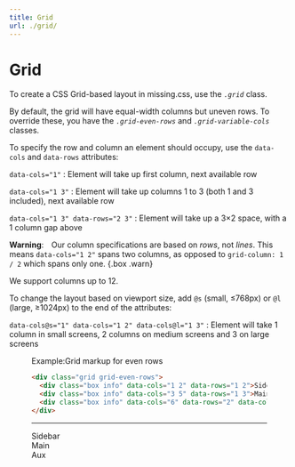 ```yaml
---
title: Grid
url: ./grid/
---
```


# Grid

To create a CSS Grid-based layout in missing.css, use the <dfn>`.grid`</dfn> class.

By default, the grid will have equal-width columns but uneven rows.
To override these, you have the <dfn>`.grid-even-rows`</dfn> and <dfn>`.grid-variable-cols`</dfn> classes.

To specify the row and column an element should occupy, use the `data-cols` and `data-rows` attributes:

`data-cols="1"`
: Element will take up first column, next available row

`data-cols="1 3"`
: Element will take up columns 1 to 3 (both 1 and 3 included), next available row

`data-cols="1 3" data-rows="2 3"`
: Element will take up a 3&times;2 space, with a 1 column gap above

**Warning**:&emsp;Our column specifications are based on _rows_, not _lines_.
This means `data-cols="1 2"` spans two columns,
as opposed to `grid-column: 1 / 2` which spans only one.
{.box .warn}

We support columns up to 12.

To change the layout based on viewport size,
add `@s` (small, &le;768px) or `@l` (large, &ge;1024px) to the end of the attributes:

`data-cols@s="1" data-cols="1 2" data-cols@l="1 3"`
: Element will take 1 column in small screens,
  2 columns on medium screens and 3 on large screens

<figure>
<figcaption><sub-title class="allcaps">Example<v-h>:</v-h></sub-title>Grid markup for even rows</figcaption>

  ~~~ html
  <div class="grid grid-even-rows">
    <div class="box info" data-cols="1 2" data-rows="1 2">Sidebar  </div>
    <div class="box info" data-cols="3 5" data-rows="1 3">Main     </div>
    <div class="box info" data-cols="6" data-rows="2" data-cols@s="3 5" data-rows@s="4">Aux</div>
  </div>
  ~~~

  <hr>

  <div class="grid grid-even-rows">
    <div class="box info" data-cols="1 2" data-rows="1 2">Sidebar  </div>
    <div class="box info" data-cols="3 5" data-rows="1 3">Main     </div>
    <div class="box info" data-cols="6" data-rows="2" data-cols@s="3 5" data-rows@s="4">Aux</div>
  </div>

</figure>
